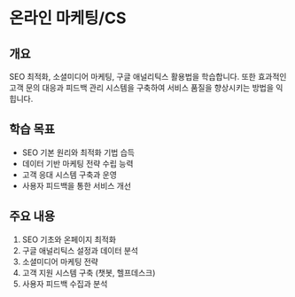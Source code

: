 # 온라인 마케팅/CS

## 개요
SEO 최적화, 소셜미디어 마케팅, 구글 애널리틱스 활용법을 학습합니다. 또한 효과적인 고객 문의 대응과 피드백 관리 시스템을 구축하여 서비스 품질을 향상시키는 방법을 익힙니다.

## 학습 목표
- SEO 기본 원리와 최적화 기법 습득
- 데이터 기반 마케팅 전략 수립 능력
- 고객 응대 시스템 구축과 운영
- 사용자 피드백을 통한 서비스 개선

## 주요 내용
1. SEO 기초와 온페이지 최적화
2. 구글 애널리틱스 설정과 데이터 분석
3. 소셜미디어 마케팅 전략
4. 고객 지원 시스템 구축 (챗봇, 헬프데스크)
5. 사용자 피드백 수집과 분석